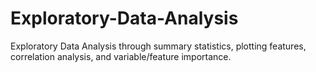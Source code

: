 # Exploratory-Data-Analysis
Exploratory Data Analysis through summary statistics, plotting features, correlation analysis, and variable/feature importance.
